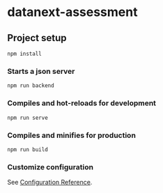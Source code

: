 # datanext-assessment

## Project setup
```
npm install
```
### Starts a json server
```
npm run backend
```
### Compiles and hot-reloads for development
```
npm run serve
```

### Compiles and minifies for production
```
npm run build
```

### Customize configuration
See [Configuration Reference](https://cli.vuejs.org/config/).
